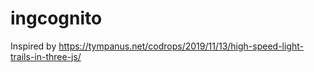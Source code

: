 # ingcognito

Inspired by https://tympanus.net/codrops/2019/11/13/high-speed-light-trails-in-three-js/

